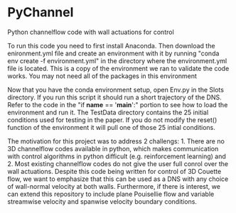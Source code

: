 # PyChannel
Python channelflow code with wall actuations for control

To run this code you need to first install Anaconda. Then download the enironment.yml file and create an environment with it by running "conda env create -f environment.yml" in the directory where the environment.yml file is located. This is a copy of the environment we ran to validate the code works. You may not need all of the packages in this environment

Now that you have the conda environment setup, open Env.py in the Slots directory. If you run this script it should run a short trajectory of the DNS. Refer to the code in the "if __name__ == '__main__':" portion to see how to load the environment and run it. The TestData directory contains the 25 initial conditions used for testing in the paper. If you do not modify the reset() function of the environment it will pull one of those 25 intial conditions.

The motivation for this project was to address 2 challengs: 1. There are no 3D channelflow codes available in python, which makes communication with control algorithms in python difficult (e.g. reinforcement learning) and 2. Most existing channelflow codes do not give the user full conrol over the wall actuations. Despite this code being written for control of 3D Couette flow, we want to emphasize that this can be used as a DNS with any choice of wall-normal velocity at both walls. Furthermore, if there is interest, we can extend this repository to include plane Pouisellie flow and variable streamwise velocity and spanwise velocity boundary conditions.
